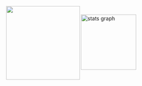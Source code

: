 <img align="left" height="200" src="https://avatars.githubusercontent.com/u/24417584"  />

###

<div align="left">
  <img src="https://github-readme-stats.vercel.app/api?username=Neeonn&hide_title=true&hide_rank=false&show_icons=true&include_all_commits=true&count_private=true&disable_animations=true&theme=github_dark&locale=en&hide_border=true" height="150" alt="stats graph"  />
</div>

###
